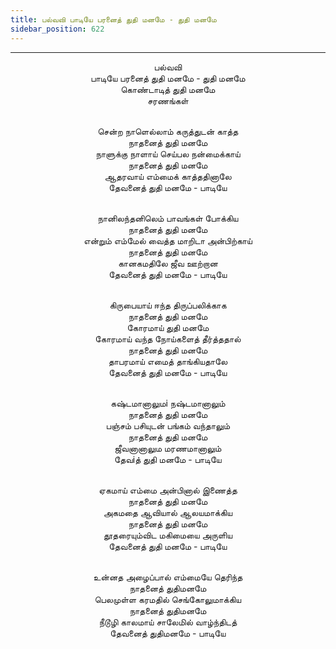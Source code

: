 ```yaml
---
title: பல்வவி பாடியே பரனைத் துதி மனமே - துதி மனமே
sidebar_position: 622
---
```


---
<center>
பல்வவி<br/>
பாடியே பரனைத் துதி மனமே - துதி மனமே<br/>
கொண்டாடித் துதி மனமே<br/>
சரணங்கள்<br/><br/>

சென்ற நாளெல்லாம் கருத்துடன் காத்த<br/>
நாதனைத் துதி மனமே<br/>
நாளுக்கு நாளாய் செய்பல நன்மைக்காய்<br/>
நாதனைத் துதி மனமே<br/>
ஆதரவாய் எம்மைக் காத்ததினாலே<br/>
தேவனைத் துதி மனமே             - பாடியே<br/><br/>

நானிலந்தனிலெம் பாவங்கள் போக்கிய<br/>
நாதனைத் துதி மனமே<br/>
என்றும் எம்மேல் வைத்த மாறிடா அன்பிற்காய்<br/>
நாதனைத் துதி மனமே<br/>
கானகமதிலே ஜீவ ஊற்றான<br/>
தேவனைத் துதி மனமே            - பாடியே<br/><br/>

கிருபையாய் ஈந்த திருப்பலிக்காக<br/>
நாதனைத் துதி மனமே<br/>
கோரமாய் துதி மனமே<br/>
கோரமாய் வந்த நோய்களைத் தீர்த்ததால்<br/>
நாதனைத் துதி மனமே<br/>
தாபரமாய் எமைத் தாங்கியதாலே<br/>
தேவனைத் துதி மனமே            - பாடியே<br/><br/>

கஷ்டமானாலுமi நஷ்டமானாலும்<br/>
நாதனைத் துதி மனமே<br/>
பஞ்சம் பசியுடன் பங்கம் வந்தாலும்<br/>
நாதனைத் துதி மனமே<br/>
ஜீவனானாலும மரணமானாலும்<br/>
தேவiத் துதி மனமே            - பாடியே<br/><br/>

ஏகமாய் எம்மை அன்பினால் இணைத்த<br/>
நாதனைத் துதி மனமே<br/>
அகமதை ஆவியால் ஆலயமாக்கிய<br/>
நாதனைத் துதி மனமே<br/>
தூதரையும்விட மகிமையை அருளிய<br/>
தேவனைத் துதி மனமே            - பாடியே<br/><br/>

உன்னத அழைப்பால் எம்மையே தெரிந்த<br/>
நாதனைத் துதிமனமே<br/>
பெலமுள்ள கரமதில் செங்கோலுமாக்கிய<br/>
நாதனைத் துதிமனமே<br/>
நீடூழி காலமாய் சாலேமில் வாழ்ந்திடத்<br/>
தேவனைத் துதிமனமே            - பாடியே
</center>